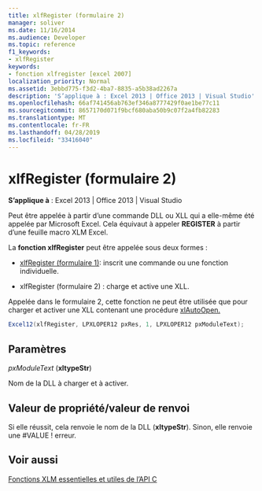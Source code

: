 ```yaml
---
title: xlfRegister (formulaire 2)
manager: soliver
ms.date: 11/16/2014
ms.audience: Developer
ms.topic: reference
f1_keywords:
- xlfRegister
keywords:
- fonction xlfregister [excel 2007]
localization_priority: Normal
ms.assetid: 3ebbd775-f3d2-4ba7-8835-a5b38ad2267a
description: 'S’applique à : Excel 2013 | Office 2013 | Visual Studio'
ms.openlocfilehash: 66af741456ab763ef346a8777429f0ae1be77c11
ms.sourcegitcommit: 8657170d071f9bcf680aba50b9c07f2a4fb82283
ms.translationtype: MT
ms.contentlocale: fr-FR
ms.lasthandoff: 04/28/2019
ms.locfileid: "33416040"
---
```

# <a name="xlfregister-form-2"></a>xlfRegister (formulaire 2)

 **S’applique à** : Excel 2013 | Office 2013 | Visual Studio 
  
Peut être appelée à partir d’une commande DLL ou XLL qui a elle-même été appelée par Microsoft Excel. Cela équivaut à appeler **REGISTER** à partir d’une feuille macro XLM Excel. 
  
La **fonction xlfRegister** peut être appelée sous deux formes : 
  
- [xlfRegister (formulaire 1)](xlfregister-form-1.md): inscrit une commande ou une fonction individuelle.
    
- xlfRegister (formulaire 2) : charge et active une XLL.
    
Appelée dans le formulaire 2, cette fonction ne peut être utilisée que pour charger et activer une XLL contenant une procédure [xlAutoOpen.](xlautoopen.md) 
  
```cs
Excel12(xlfRegister, LPXLOPER12 pxRes, 1, LPXLOPER12 pxModuleText);
```

## <a name="parameters"></a>Paramètres

 _pxModuleText_ (**xltypeStr**)
  
Nom de la DLL à charger et à activer.
  
## <a name="property-valuereturn-value"></a>Valeur de propriété/valeur de renvoi

Si elle réussit, cela renvoie le nom de la DLL (**xltypeStr**). Sinon, elle renvoie une #VALUE ! erreur.
  
## <a name="see-also"></a>Voir aussi



[Fonctions XLM essentielles et utiles de l’API C](essential-and-useful-c-api-xlm-functions.md)

